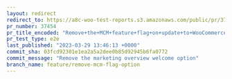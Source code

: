 ```yaml
---
layout: redirect
redirect_to: https://a8c-woo-test-reports.s3.amazonaws.com/public/pr/37454/e2e/index.html
pr_number: 37454
pr_title_encoded: "Remove+the+MCM+feature+flag+on+update+to+WooCommerce+7.7"
pr_test_type: e2e
last_published: "2023-03-29 13:46:13 +0000"
commit_sha: 03fcd92301e1ea2a5a2dee0b85d92945b6fa0772
commit_message: "Remove the marketing overview welcome option"
branch_name: feature/remove-mcm-flag-option
---
```

